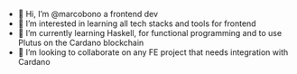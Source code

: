 - 👋 Hi, I’m @marcobono a frontend dev
- 👀 I’m interested in learning all tech stacks and tools for frontend 
- 🌱 I’m currently learning Haskell, for functional programming and to use Plutus on the Cardano blockchain
- 💞️ I’m looking to collaborate on any FE project that needs integration with Cardano

<!---
marcobono/marcobono is a ✨ special ✨ repository because its `README.md` (this file) appears on your GitHub profile.
You can click the Preview link to take a look at your changes.
--->
